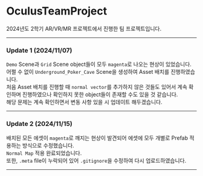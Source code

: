 # OculusTeamProject
2024년도 2학기 AR/VR/MR 프로젝트에서 진행한 팀 프로젝트입니다.
____
### Update 1 (2024/11/07)

`Demo` Scene과 `Grid` Scene object들이 모두 `magenta`로 나오는 현상이 있었습니다.<br>
어쩔 수 없이 `Underground_Poker_Cave` Scene을 생성하여 Asset 배치를 진행하였습니다.<br>
처음 Asset 배치를 진행할 때 `normal vector`를 추가하지 않은 것들도 있어서 계속 확인하며 진행하였으나 확인하지 못한 object들이 존재할 수도 있을 것 같습니다.<br>
해당 문제는 계속 확인하면서 변동 사항 있을 시 업데이트 해두겠습니다.<br>
____

### Update 2 (2024/11/15)

배치된 모든 에셋이 `magenta`로 깨지는 현상이 발견되어 에셋에 모두 개별로 Prefab 적용하는 방식으로 수정했습니다.<br>
`Normal Map` 적용 완료되었습니다.<br>
또한, `.meta` file이 누락되어 있어 `.gitignore`을 수정하여 다시 업로드하였습니다.<br>
____
